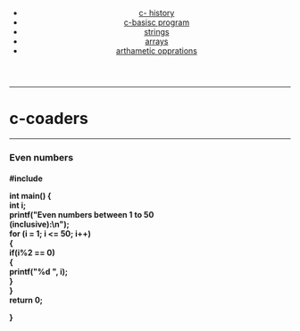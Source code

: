 <html>
    <head>
        <title>firstpage</title>
        <link rel="stylesheet" href="#">
    </head>
    <body>
        <header>
            <ul>
                <li><a href="#">c- history</a></li>
                <li><a href="#">c-basisc program</a></li>
                <li><a href="#">strings</a></li>
                <li><a href="#">arrays</a></li>
                <li><a href="#">arthametic opprations</a></li>
            </ul>
        </header>
        <hr>
            <h1>c-coaders</h1><hr>
            <div>
                <h3>Even numbers</h3>
                <h4>#include <stdio.h>

int main() {<br>
	int i;<br>
	printf("Even numbers between 1 to 50<br> (inclusive):\n");<br>
	for (i = 1; i <= 50; i++) <br>
	{<br>
		if(i%2 == 0) <br>
		{<br>
		  printf("%d ", i);<br>
		}<br>
	}<br>
	return 0;<br>

}
</h4>
            </div>
    </body>
</html>
